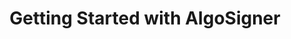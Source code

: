 ---
title: "Getting Started with AlgoSigner"
description: "AlgoSigner is an Algorand wallet extension for Chrome. In this two-minute walkthrough, you will get the basics of AlgoSigner. Simply add the Chrome extension, create or import an account, and you're ready to interact with Algorand dApps!"
type: "starter-kit"
category: "Algorand Wallet"
difficulty: "Basic"
summary: "How to get started with AlgoSigner, an Algorand wallet extension for Chrome"
file_path: ""
image: "https://assets-global.website-files.com/5e39e095596498a8b9624af1/5ffca6e3e0d8ad9231cc2af6_Portfolio-course---final.png"
link: "https://youtu.be/tG-xzG8r770"
status: "open"
---